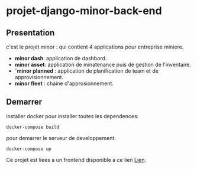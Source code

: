 ﻿# projet-django-minor-back-end
## Presentation 
c'est le projet minor :
qui contient 4 applications pour entreprise miniere.
- **minor dash**: application de dashbord. 
- **minor asset**: application de minatenance puis de gestion de l'inventaire.
- **`minor planned** : application de planification de team et de approvisionnement.
- **minor fleet** : chaine d'approsionnement.

## Demarrer 
installer docker 
pour installer toutes les dependences:
```
docker-compose build
```
pour demarrer le serveur de developpement.
```
docker-compose up
```
Ce projet est liees a un frontend disponible a ce lien [Lien](https://github.com/MikeSindani/projet-frondend-react-minor "titre de lien optionnel").


